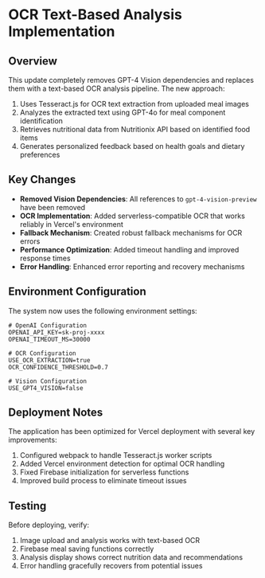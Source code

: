 # OCR Text-Based Analysis Implementation

## Overview

This update completely removes GPT-4 Vision dependencies and replaces them with a text-based OCR analysis pipeline. The new approach:

1. Uses Tesseract.js for OCR text extraction from uploaded meal images
2. Analyzes the extracted text using GPT-4o for meal component identification 
3. Retrieves nutritional data from Nutritionix API based on identified food items
4. Generates personalized feedback based on health goals and dietary preferences

## Key Changes

- **Removed Vision Dependencies**: All references to `gpt-4-vision-preview` have been removed
- **OCR Implementation**: Added serverless-compatible OCR that works reliably in Vercel's environment
- **Fallback Mechanism**: Created robust fallback mechanisms for OCR errors 
- **Performance Optimization**: Added timeout handling and improved response times
- **Error Handling**: Enhanced error reporting and recovery mechanisms

## Environment Configuration

The system now uses the following environment settings:

```
# OpenAI Configuration
OPENAI_API_KEY=sk-proj-xxxx
OPENAI_TIMEOUT_MS=30000

# OCR Configuration  
USE_OCR_EXTRACTION=true
OCR_CONFIDENCE_THRESHOLD=0.7

# Vision Configuration
USE_GPT4_VISION=false
```

## Deployment Notes

The application has been optimized for Vercel deployment with several key improvements:

1. Configured webpack to handle Tesseract.js worker scripts
2. Added Vercel environment detection for optimal OCR handling
3. Fixed Firebase initialization for serverless functions
4. Improved build process to eliminate timeout issues

## Testing

Before deploying, verify:

1. Image upload and analysis works with text-based OCR
2. Firebase meal saving functions correctly
3. Analysis display shows correct nutrition data and recommendations
4. Error handling gracefully recovers from potential issues 